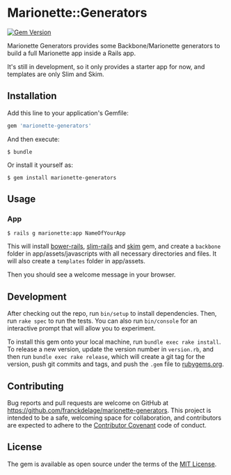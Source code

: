 # Marionette::Generators

[![Gem Version](https://badge.fury.io/rb/marionette-generators.svg)](https://badge.fury.io/rb/marionette-generators)

Marionette Generators provides some Backbone/Marionette generators to build a full Marionette app inside a Rails app.

It's still in development, so it only provides a starter app for now, and templates are only Slim and Skim.

## Installation

Add this line to your application's Gemfile:

```ruby
gem 'marionette-generators'
```

And then execute:

    $ bundle

Or install it yourself as:

    $ gem install marionette-generators

## Usage

### App

    $ rails g marionette:app NameOfYourApp

This will install [bower-rails](https://github.com/rharriso/bower-rails), [slim-rails](https://github.com/slim-template/slim-rails) and [skim](https://github.com/slim-template/slim-rails) gem, and create a `backbone` folder in app/assets/javascripts with all necessary directories and files. It will also create a `templates` folder in app/assets.

Then you should see a welcome message in your browser.

## Development

After checking out the repo, run `bin/setup` to install dependencies. Then, run `rake spec` to run the tests. You can also run `bin/console` for an interactive prompt that will allow you to experiment.

To install this gem onto your local machine, run `bundle exec rake install`. To release a new version, update the version number in `version.rb`, and then run `bundle exec rake release`, which will create a git tag for the version, push git commits and tags, and push the `.gem` file to [rubygems.org](https://rubygems.org).

## Contributing

Bug reports and pull requests are welcome on GitHub at https://github.com/franckdelage/marionette-generators. This project is intended to be a safe, welcoming space for collaboration, and contributors are expected to adhere to the [Contributor Covenant](http://contributor-covenant.org) code of conduct.


## License

The gem is available as open source under the terms of the [MIT License](http://opensource.org/licenses/MIT).

